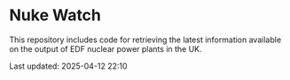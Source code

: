 # Nuke Watch

This repository includes code for retrieving the latest information available on the output of EDF nuclear power plants in the UK.

Last updated: 2025-04-12 22:10